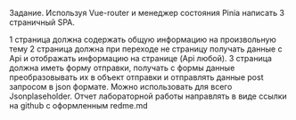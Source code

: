 Задание.
 Используя Vue-router  и  менеджер состояния Pinia  написать 3 страничный SPA.

1 страница должна содержать общую информацию на произвольную тему
2 страница должна при переходе не страницу получать данные с Api и отображать информацию на странице (Api любой).
3 страница должна иметь форму отправки, получать с формы данные преобразовывать их в объект отправки и отправлять данные post  запросом в json формате. Можно использовать для всего Jsonplaseholder.
Отчет лабораторной работы  направлять в виде ссылки на github с оформленным redme.md 

